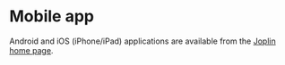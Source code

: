 # Mobile app

Android and iOS (iPhone/iPad) applications are available from the [Joplin home page](https://joplinapp.org).
